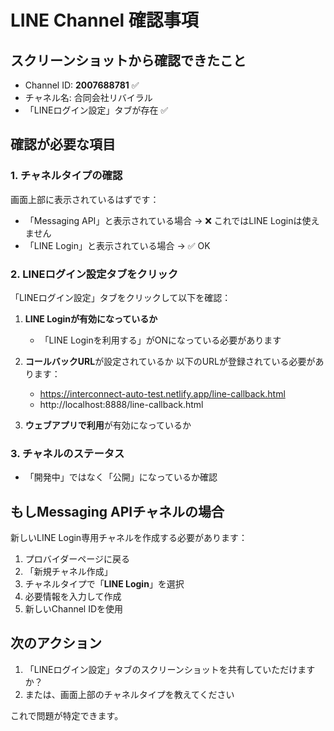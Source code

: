 # LINE Channel 確認事項

## スクリーンショットから確認できたこと
- Channel ID: **2007688781** ✅
- チャネル名: 合同会社リバイラル
- 「LINEログイン設定」タブが存在 ✅

## 確認が必要な項目

### 1. チャネルタイプの確認
画面上部に表示されているはずです：
- 「Messaging API」と表示されている場合 → ❌ これではLINE Loginは使えません
- 「LINE Login」と表示されている場合 → ✅ OK

### 2. LINEログイン設定タブをクリック
「LINEログイン設定」タブをクリックして以下を確認：

1. **LINE Loginが有効になっているか**
   - 「LINE Loginを利用する」がONになっている必要があります

2. **コールバックURL**が設定されているか
   以下のURLが登録されている必要があります：
   - https://interconnect-auto-test.netlify.app/line-callback.html
   - http://localhost:8888/line-callback.html

3. **ウェブアプリで利用**が有効になっているか

### 3. チャネルのステータス
- 「開発中」ではなく「公開」になっているか確認

## もしMessaging APIチャネルの場合

新しいLINE Login専用チャネルを作成する必要があります：

1. プロバイダーページに戻る
2. 「新規チャネル作成」
3. チャネルタイプで「**LINE Login**」を選択
4. 必要情報を入力して作成
5. 新しいChannel IDを使用

## 次のアクション

1. 「LINEログイン設定」タブのスクリーンショットを共有していただけますか？
2. または、画面上部のチャネルタイプを教えてください

これで問題が特定できます。